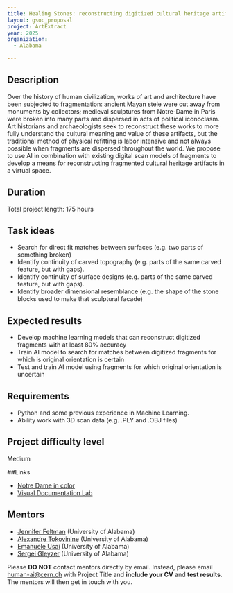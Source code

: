 ```yaml
---
title: Healing Stones: reconstructing digitized cultural heritage artifacts with artificial intelligence
layout: gsoc_proposal
project: ArtExtract
year: 2025
organization:
  - Alabama

---
```


## Description

Over the history of human civilization, works of art and architecture have been subjected to fragmentation: ancient Mayan stele were cut away from monuments by collectors; medieval sculptures from Notre-Dame in Paris were broken into many parts and dispersed in acts of political iconoclasm. Art historians and archaeologists seek to reconstruct these works to more fully understand the cultural meaning and value of these artifacts, but the traditional method of physical refitting is labor intensive and not always possible when fragments are dispersed throughout the world. We propose to use AI in combination with existing digital scan models of fragments to develop a means for reconstructing fragmented cultural heritage artifacts in a virtual space.


## Duration

Total project length: 175 hours

## Task ideas
 * Search for direct fit matches between surfaces (e.g. two parts of something broken)
 * Identify continuity of carved topography (e.g. parts of the same carved feature, but with gaps).
 * Identify continuity of surface designs (e.g. parts of the same carved feature, but with gaps).
 * Identify broader dimensional resemblance (e.g. the shape of the stone blocks used to make that sculptural facade)


## Expected results
 * Develop machine learning models that can reconstruct digitized fragments with at least 80% accuracy
 * Train AI model to search for matches between digitized fragments for which is original orientation is certain
 * Test and train AI model using fragments for which original orientation is uncertain

## Requirements
 * Python and some previous experience in Machine Learning.
 * Ability work with 3D scan data (e.g. .PLY and .OBJ files)


## Project difficulty level
Medium

##Links
 * [Notre Dame in color](https://adhc1.ua.edu/notre_dame_in_color/)
 * [Visual Documentation Lab](https://sites.ua.edu/atokovinine/3d-lab/)


## Mentors
  * [Jennifer Feltman](https://art.ua.edu/people/jennifer-m-feltman/) (University of Alabama)
  * [Alexandre Tokovinine](https://anthropology.ua.edu/people/alexandre-tokovinine/) (University of Alabama)
  * [Emanuele Usai](mailto:human-ai@cern.ch) (University of Alabama)
  * [Sergei Gleyzer](mailto:human-ai@cern.ch) (University of Alabama)

<!-- ## Test
Please use [this link](https://docs.google.com/document/d/e/2PACX-1vQojnszopRSV0t5jZsEL3PKOCWOrkUflBnnpIJp_Gb9Jtalky4TAnnPlhltwfU60HLiuNdtaRaLurV4/pub) to access the test for this project. -->


Please **DO NOT** contact mentors directly by email. Instead, please email [human-ai@cern.ch](mailto:human-ai@cern.ch) with Project Title and **include your CV** and **test results**. The mentors will then get in touch with you.


